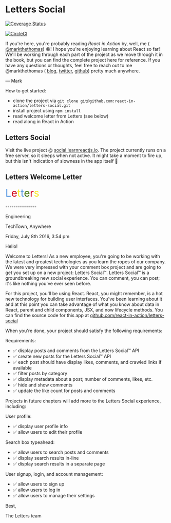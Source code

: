 # Letters Social

[![Coverage Status](https://coveralls.io/repos/github/react-in-action/letters-social/badge.svg?branch=master)](https://coveralls.io/github/react-in-action/letters-social?branch=master)

[![CircleCI](https://circleci.com/gh/react-in-action/letters-social.svg?style=svg)](https://circleci.com/gh/react-in-action/letters-social)



If you're here, you're probably reading _React in Action_ by, well, me ( [@markthethomas](https://github.com/markthethomas)) 😀! I hope you're enjoying learning about React so far! We'll be working through each part of the project as we move through it in the book, but you can find the complete project here for reference. If you have any questions or thoughts, feel free to reach out to me @markthethomas ( [blog](https://ifelse.io), [twitter](https://twitter.com/MarkTheThomas), [github](https://github.com/markthethomas)) pretty much anywhere.

— Mark

How to get started:
*   clone the project via `git clone git@github.com:react-in-action/letters-social.git`
*   install project using `npm install`
*   read welcome letter from Letters (see below)
*   read along in React in Action

## Letters Social
Visit the live project @ [social.learnreactjs.io](http://social.learnreactjs.io). The project currently runs on a free server, so it sleeps when not active. It might take a moment to fire up, but this isn't indication of slowness in the app itself 🤔

## Letters Welcome Letter
<div style="font-size: 2.3em;"><span style="color: rgb(79, 147, 224);">L</span><span style="color: rgb(208, 2, 27);">e</span><span style="color: rgb(248, 231, 28);">t</span><span style="color: rgb(79, 147, 224);">t</span><span style="color: rgb(65, 117, 5);">e</span><span style="color: rgb(208, 2, 27);">r</span><span style="color: rgb(248, 231, 28);">s</span></div>

<span>---------------</span>

Engineering

TechTown, Anywhere

Friday, July 8th 2016, 3:54 pm

Hello!

Welcome to Letters! As a new employee, you're going to be working with the latest and greatest technologies as you learn the ropes of our company. We were very impressed with your comment box project and are going to get you set up on a new project: Letters Social™. Letters Social™ is a groundbreaking new social experience. You can comment, you can post; it's like nothing you've ever seen before.

For this project, you'll be using React. React, you might remember, is a hot new technology for building user interfaces. You've been learning about it and at this point you can take advantage of what you know about data in React, parent and child components, JSX, and now lifecycle methods. You can find the source code for this app at [github.com/react-in-action/letters-social](https://github.com/react-in-action/letters-social)

When you're done, your project should satisfy the following requirements:

Requirements:

*   ✅ display posts and comments from the Letters Social™ API
*   ✅ create new posts for the Letters Social™ API
*   ✅ each post should have display likes, comments, and crawled links if available
*   ✅ filter posts by category
*   ✅ display metadata about a post; number of comments, likes, etc.
*   ✅ hide and show comments
*   ✅ update the like count for posts and comments

Projects in future chapters will add more to the Letters Social experience, including:

User profile:

*   ✅ display user profile info
*   ✅ allow users to edit their profile

Search box typeahead:

*   ✅ allow users to search posts and comments
*   ✅ display search results in-line
*   ✅ display search results in a separate page

User signup, login, and account management:

*   ✅ allow users to sign up
*   ✅ allow users to log in
*   ✅ allow users to manage their settings

Best,

The Letters team
